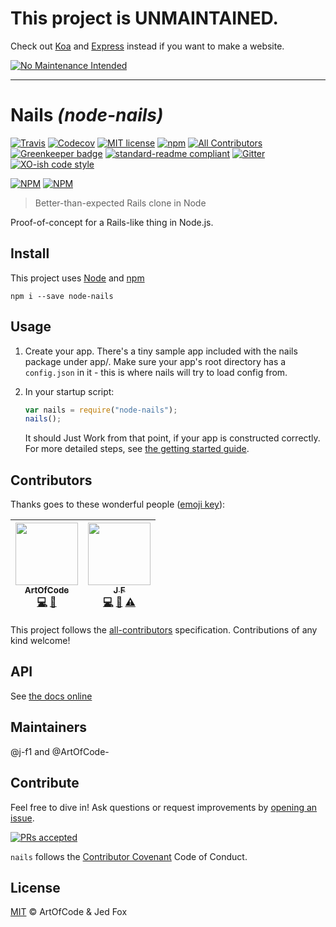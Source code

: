 # This project is UNMAINTAINED.

Check out [Koa](http://koajs.com/) and [Express](https://expressjs.com/) instead if you want to make a website.

[![No Maintenance Intended](http://unmaintained.tech/badge.svg)](http://unmaintained.tech/)

---

# Nails _(node-nails)_

[![Travis](https://img.shields.io/travis/ArtOfCode-/nails.svg?style=flat-square)](https://travis-ci.org/ArtOfCode-/nails)
[![Codecov](https://img.shields.io/codecov/c/github/ArtOfCode-/nails.svg?style=flat-square)](https://codecov.io/gh/ArtOfCode-/nails)
[![MIT license](https://img.shields.io/github/license/ArtOfCode-/nails.svg?style=flat-square)](https://github.com/ArtOfCode-/nails/blob/master/LICENSE)
[![npm](https://img.shields.io/npm/v/node-nails.svg?style=flat-square)](https://www.npmjs.com/package/node-nails)
[![All Contributors](https://img.shields.io/badge/all_contributors-2-orange.svg?style=flat-square)](#contributors)
[![Greenkeeper badge](https://badges.greenkeeper.io/ArtOfCode-/nails.svg)](https://greenkeeper.io/)
[![standard-readme compliant](https://img.shields.io/badge/readme%20style-standard-brightgreen.svg?style=flat-square)](https://github.com/RichardLitt/standard-readme)
[![Gitter](https://img.shields.io/gitter/room/ArtOfCode-/nails.svg?style=flat-square)](https://gitter.im/ArtOfCode-/nails?utm_source=badge&utm_medium=badge&utm_campaign=shields-badge&utm_content=badge)
[![XO-ish code style](https://img.shields.io/badge/code_style-XO--ish-5ed9c7.svg?style=flat-square)](https://github.com/sindresorhus/xo)  

[![NPM](https://nodei.co/npm/node-nails.png?downloads=true&downloadRank=true&stars=true)](https://nodei.co/npm/node-nails/) [![NPM](https://nodei.co/npm-dl/node-nails.png?months=3&height=3)](https://nodei.co/npm/node-nails/)


> Better-than-expected Rails clone in Node


Proof-of-concept for a Rails-like thing in Node.js.

## Install

This project uses [Node](https://nodejs.org) and [npm](https://npmjs.com)

```
npm i --save node-nails
```

## Usage
 1. Create your app. There's a tiny sample app included with the nails package under app/. Make sure your app's root
    directory has a `config.json` in it - this is where nails will try to load config from.
 1. In your startup script:

    ```js
    var nails = require("node-nails");
    nails();
    ```

    It should Just Work from that point, if your app is constructed correctly.
For more detailed steps, see [the getting started guide](https://github.com/ArtOfCode-/nails/blob/master/docs/getting-started.md).

## Contributors

Thanks goes to these wonderful people ([emoji key](https://github.com/kentcdodds/all-contributors#emoji-key)):

<!-- ALL-CONTRIBUTORS-LIST:START - Do not remove or modify this section -->
| [<img src="https://avatars3.githubusercontent.com/u/10406565?v=3" width="100px;"/><br /><sub>ArtOfCode</sub>](http://artofcode.co.uk/)<br />[💻](https://github.com/ArtOfCode-/nails/commits?author=ArtOfCode- "Code") [📖](https://github.com/ArtOfCode-/nails/commits?author=ArtOfCode- "Documentation") | [<img src="https://avatars1.githubusercontent.com/u/25517624?v=3" width="100px;"/><br /><sub>J F</sub>](https://j-f1.github.io)<br />[💻](https://github.com/ArtOfCode-/nails/commits?author=j-f1 "Code") [📖](https://github.com/ArtOfCode-/nails/commits?author=j-f1 "Documentation") [⚠️](https://github.com/ArtOfCode-/nails/commits?author=j-f1 "Tests") |
| :---: | :---: |
<!-- ALL-CONTRIBUTORS-LIST:END -->

This project follows the [all-contributors](https://github.com/kentcdodds/all-contributors) specification. Contributions of any kind welcome!


## API

See [the docs online](https://artofcode-.github.io/nails)

## Maintainers

@j-f1 and @ArtOfCode-

## Contribute

Feel free to dive in! Ask questions or request improvements by [opening an issue](https://github.com/ArtOfCode-/nails/issues/new).

[![PRs accepted](https://img.shields.io/badge/PRs-accepted-brightgreen.svg?style=flat-square)](https://github.com/ArtOfCode-/nails/fork)

`nails` follows the [Contributor Covenant](http://contributor-covenant.org/version/1/4) Code of Conduct.

## License
[MIT](https://github.com/ArtOfCode-/nails/blob/master/LICENSE) © ArtOfCode & Jed Fox
